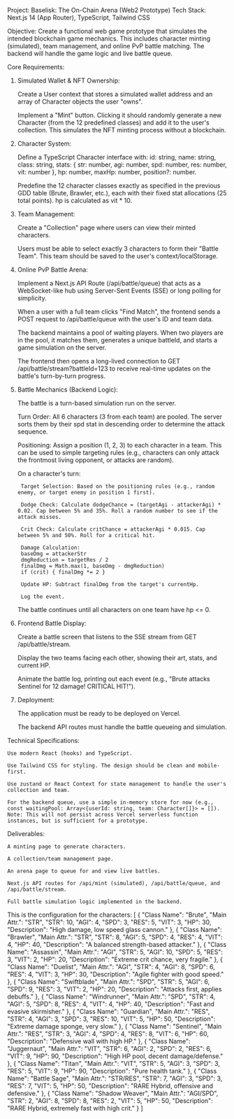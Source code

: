 Project: Baselisk: The On-Chain Arena (Web2 Prototype)
Tech Stack: Next.js 14 (App Router), TypeScript, Tailwind CSS

Objective: Create a functional web game prototype that simulates the intended blockchain game mechanics. This includes character minting (simulated), team management, and online PvP battle matching. The backend will handle the game logic and live battle queue.

Core Requirements:

1. Simulated Wallet & NFT Ownership:

    Create a User context that stores a simulated wallet address and an array of Character objects the user "owns".

    Implement a "Mint" button. Clicking it should randomly generate a new Character (from the 12 predefined classes) and add it to the user's collection. This simulates the NFT minting process without a blockchain.

2. Character System:

    Define a TypeScript Character interface with: id: string, name: string, class: string, stats: { str: number, agi: number, spd: number, res: number, vit: number }, hp: number, maxHp: number, position?: number.

    Predefine the 12 character classes exactly as specified in the previous GDD table (Brute, Brawler, etc.), each with their fixed stat allocations (25 total points). hp is calculated as vit * 10.

3. Team Management:

    Create a "Collection" page where users can view their minted characters.

    Users must be able to select exactly 3 characters to form their "Battle Team". This team should be saved to the user's context/localStorage.

4. Online PvP Battle Arena:

    Implement a Next.js API Route (/api/battle/queue) that acts as a WebSocket-like hub using Server-Sent Events (SSE) or long polling for simplicity.

    When a user with a full team clicks "Find Match", the frontend sends a POST request to /api/battle/queue with the user's ID and team data.

    The backend maintains a pool of waiting players. When two players are in the pool, it matches them, generates a unique battleId, and starts a game simulation on the server.

    The frontend then opens a long-lived connection to GET /api/battle/stream?battleId=123 to receive real-time updates on the battle's turn-by-turn progress.

5. Battle Mechanics (Backend Logic):

    The battle is a turn-based simulation run on the server.

    Turn Order: All 6 characters (3 from each team) are pooled. The server sorts them by their spd stat in descending order to determine the attack sequence.

    Positioning: Assign a position (1, 2, 3) to each character in a team. This can be used to simple targeting rules (e.g., characters can only attack the frontmost living opponent, or attacks are random).

    On a character's turn:

        Target Selection: Based on the positioning rules (e.g., random enemy, or target enemy in position 1 first).

        Dodge Check: Calculate dodgeChance = (targetAgi - attackerAgi) * 0.02. Cap between 5% and 35%. Roll a random number to see if the attack misses.

        Crit Check: Calculate critChance = attackerAgi * 0.015. Cap between 5% and 50%. Roll for a critical hit.

        Damage Calculation:
        baseDmg = attackerStr
        dmgReduction = targetRes / 2
        finalDmg = Math.max(1, baseDmg - dmgReduction)
        if (crit) { finalDmg *= 2 }

        Update HP: Subtract finalDmg from the target's currentHp.

        Log the event.

    The battle continues until all characters on one team have hp <= 0.

6. Frontend Battle Display:

    Create a battle screen that listens to the SSE stream from GET /api/battle/stream.

    Display the two teams facing each other, showing their art, stats, and current HP.

    Animate the battle log, printing out each event (e.g., "Brute attacks Sentinel for 12 damage! CRITICAL HIT!").

7. Deployment:

    The application must be ready to be deployed on Vercel.

    The backend API routes must handle the battle queueing and simulation.

Technical Specifications:

    Use modern React (hooks) and TypeScript.

    Use Tailwind CSS for styling. The design should be clean and mobile-first.

    Use zustand or React Context for state management to handle the user's collection and team.

    For the backend queue, use a simple in-memory store for now (e.g., const waitingPool: Array<{userId: string, team: Character[]}> = []). Note: This will not persist across Vercel serverless function instances, but is sufficient for a prototype.

Deliverables:

    A minting page to generate characters.

    A collection/team management page.

    An arena page to queue for and view live battles.

    Next.js API routes for /api/mint (simulated), /api/battle/queue, and /api/battle/stream.

    Full battle simulation logic implemented in the backend.


This is the configuration for the characters:
[
  {
    "Class Name": "Brute",
    "Main Attr.": "STR",
    "STR": 10,
    "AGI": 4,
    "SPD": 3,
    "RES": 5,
    "VIT": 3,
    "HP": 30,
    "Description": "High damage, low speed glass cannon."
  },
  {
    "Class Name": "Brawler",
    "Main Attr.": "STR",
    "STR": 8,
    "AGI": 5,
    "SPD": 4,
    "RES": 4,
    "VIT": 4,
    "HP": 40,
    "Description": "A balanced strength-based attacker."
  },
  {
    "Class Name": "Assassin",
    "Main Attr.": "AGI",
    "STR": 5,
    "AGI": 10,
    "SPD": 5,
    "RES": 3,
    "VIT": 2,
    "HP": 20,
    "Description": "Extreme crit chance, very fragile."
  },
  {
    "Class Name": "Duelist",
    "Main Attr.": "AGI",
    "STR": 4,
    "AGI": 8,
    "SPD": 6,
    "RES": 4,
    "VIT": 3,
    "HP": 30,
    "Description": "Agile fighter with good speed."
  },
  {
    "Class Name": "Swiftblade",
    "Main Attr.": "SPD",
    "STR": 5,
    "AGI": 6,
    "SPD": 9,
    "RES": 3,
    "VIT": 2,
    "HP": 20,
    "Description": "Attacks first, applies debuffs."
  },
  {
    "Class Name": "Windrunner",
    "Main Attr.": "SPD",
    "STR": 4,
    "AGI": 5,
    "SPD": 8,
    "RES": 4,
    "VIT": 4,
    "HP": 40,
    "Description": "Fast and evasive skirmisher."
  },
  {
    "Class Name": "Guardian",
    "Main Attr.": "RES",
    "STR": 4,
    "AGI": 3,
    "SPD": 3,
    "RES": 10,
    "VIT": 5,
    "HP": 50,
    "Description": "Extreme damage sponge, very slow."
  },
  {
    "Class Name": "Sentinel",
    "Main Attr.": "RES",
    "STR": 3,
    "AGI": 4,
    "SPD": 4,
    "RES": 8,
    "VIT": 6,
    "HP": 60,
    "Description": "Defensive wall with high HP."
  },
  {
    "Class Name": "Juggernaut",
    "Main Attr.": "VIT",
    "STR": 6,
    "AGI": 2,
    "SPD": 2,
    "RES": 6,
    "VIT": 9,
    "HP": 90,
    "Description": "High HP pool, decent damage/defense."
  },
  {
    "Class Name": "Titan",
    "Main Attr.": "VIT",
    "STR": 5,
    "AGI": 3,
    "SPD": 3,
    "RES": 5,
    "VIT": 9,
    "HP": 90,
    "Description": "Pure health tank."
  },
  {
    "Class Name": "Battle Sage",
    "Main Attr.": "STR/RES",
    "STR": 7,
    "AGI": 3,
    "SPD": 3,
    "RES": 7,
    "VIT": 5,
    "HP": 50,
    "Description": "RARE Hybrid, offensive and defensive."
  },
  {
    "Class Name": "Shadow Weaver",
    "Main Attr.": "AGI/SPD",
    "STR": 2,
    "AGI": 8,
    "SPD": 8,
    "RES": 2,
    "VIT": 5,
    "HP": 50,
    "Description": "RARE Hybrid, extremely fast with high crit."
  }
]
